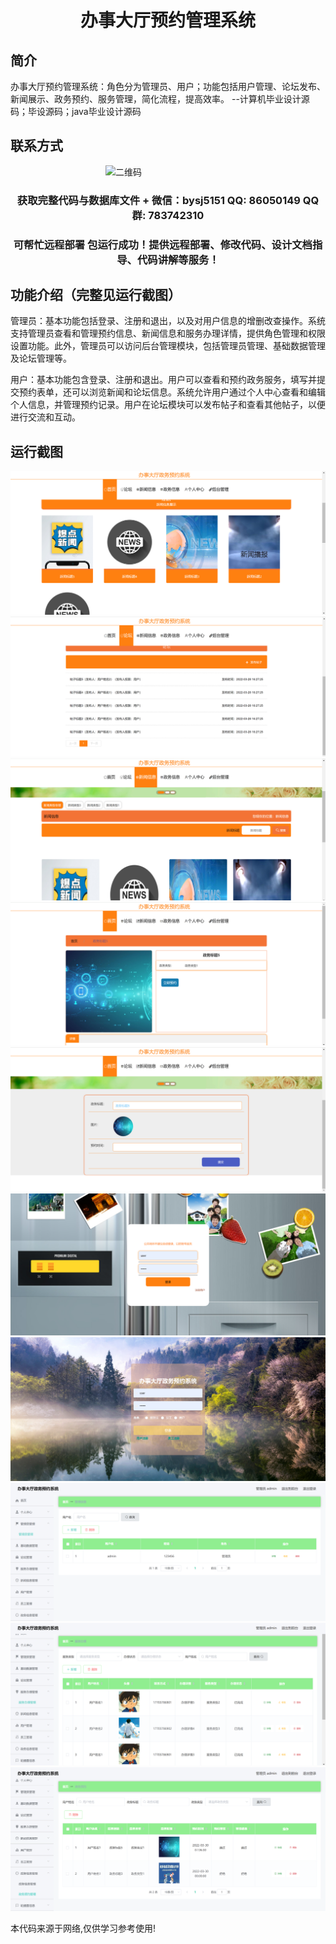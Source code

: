 <p><h1 align="center">办事大厅预约管理系统</h1></p>

## 简介
办事大厅预约管理系统：角色分为管理员、用户；功能包括用户管理、论坛发布、新闻展示、政务预约、服务管理，简化流程，提高效率。    --计算机毕业设计源码；毕设源码；java毕业设计源码


## 联系方式
<img src="https://bs-1329754181.cos.ap-shanghai.myqcloud.com/wx.jpg" alt="二维码" style="display: block; margin: 0 auto;" width="200px">
<p><h3 align="center">获取完整代码与数据库文件 + 微信：bysj5151 QQ: 86050149 QQ群: 783742310</h3></p>
<p><h3 align="center">可帮忙远程部署 包运行成功！提供远程部署、修改代码、设计文档指导、代码讲解等服务！</h3></p>

## 功能介绍（完整见运行截图）
管理员：基本功能包括登录、注册和退出，以及对用户信息的增删改查操作。系统支持管理员查看和管理预约信息、新闻信息和服务办理详情，提供角色管理和权限设置功能。此外，管理员可以访问后台管理模块，包括管理员管理、基础数据管理及论坛管理等。

用户：基本功能包含登录、注册和退出。用户可以查看和预约政务服务，填写并提交预约表单，还可以浏览新闻和论坛信息。系统允许用户通过个人中心查看和编辑个人信息，并管理预约记录。用户在论坛模块可以发布帖子和查看其他帖子，以便进行交流和互动。


## 运行截图
![](imgs/588112-20240109173420038-1252251827.png)
![](imgs/588112-20240109173424146-988998407.png)
![](imgs/588112-20240109173427849-10735095.png)
![](imgs/588112-20240109173432069-2065126057.png)
![](imgs/588112-20240109173436043-483548214.png)
![](imgs/588112-20240109173439521-515088273.png)
![](imgs/588112-20240109173449766-677500523.png)
![](imgs/588112-20240109173454040-66753848.png)
![](imgs/588112-20240109173504161-369461337.png)
![](imgs/588112-20240109173509405-229995277.png)

<p>本代码来源于网络,仅供学习参考使用!</p>
